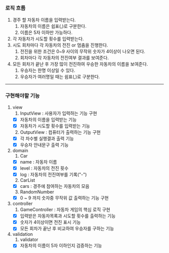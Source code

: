 ### 로직 흐름

1. 경주 할 자동차 이름을 입력받는다.
   1. 자동차의 이름은 쉽표(,)로 구분한다.
   2. 이름은 5자 이하만 가능하다.
2. 각 자동차가 시도할 횟수를 입력받는다.
3. 시도 회차마다 각 자동차의 전진 or 멈춤을 진행한다.
   1. 전진을 위한 조건은 0~9 사이의 무작위 숫자가 4이상이 나오면 된다.
   2. 회차마다 각 자동차의 전진여부 결과를 보여준다.
4. 모든 회차가 끝난 후 가장 많이 전진하여 우승한 자동차의 이름을 보여준다.
   1. 우승자는 한명 이상일 수 있다.
   2. 우승자가 여러명일 때는 쉼표(,)로 구분한다.
   
---

### 구현해야할 기능

1. view
   1. InputView : 사용자가 입력하는 기능 구현
    - [X] 자동차의 이름을 입력받는 기능
    - [X] 자동차가 시도할 횟수를 입력받는 기능
   2. OutputView : 컴퓨터가 출력하는 기능 구현
    - [X] 각 차수별 실행결과 출력 기능
    - [X] 우승자 안내문구 출력 기능

2. domain
   1. Car
    - [X] name : 자동차 이름
    - [X] level : 자동차의 전진 횟수
    - [X] log : 자동차의 전진여부를 기록("-")
   2. CarList
    - [X] cars : 경주에 참여하는 자동차의 모음
   3. RandomNumber
    - [X] 0 ~ 9 까지 숫자중 무작위 값 출력하는 기능 구현

3. controller
   1. GameController : 자동차 게임의 핵심 로직 구현
    - [X] 입력받은 자동차목록과 시도할 횟수를 출력하는 기능
    - [X] 숫자가 4이상이면 전진 표시 기능
    - [X] 모든 회차가 끝난 후 비교하여 우승자를 구하는 기능

4. validation
   1. validator
    - [X] 자동차의 이름이 5자 이하인지 검증하는 기능